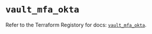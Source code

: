 # `vault_mfa_okta`

Refer to the Terraform Registory for docs: [`vault_mfa_okta`](https://registry.terraform.io/providers/hashicorp/vault/3.20.0/docs/resources/mfa_okta).
